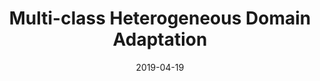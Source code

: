 ---
title: "Multi-class Heterogeneous Domain Adaptation"
collection: journals_main
permalink: /publication/Multi-class
date: 2019-04-19
year: "2019"
venue: "J. Mach. Learn. Res. 20"
city: 
state: ""
thumbnail: "Multi-class.png"
teaser :
authors: "Joey Tianyi Zhou, Ivor W. Tsang, Sinno Jialin Pan, Mingkui Tan"
bibtex: Multi-class.txt
uri: Multi-class.pdf
arxiv: 
project: 
source: 
poster:
data:
---